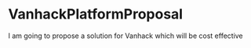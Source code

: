 # VanhackPlatformProposal
I am going to propose a solution for Vanhack which will be cost effective
